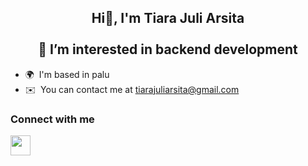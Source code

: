 

<h2 align="center">Hi👋, I'm Tiara Juli Arsita </br></br>
👀 I’m interested in backend development</h2>

* 🌍  I'm based in palu
* ✉️  You can contact me at [tiarajuliarsita@gmail.com](mailto:tiarajuliarsita@gmail.com)


### Connect with me

<p align="left"> <a href="https://www.linkedin.com/in/tiarajuliarsita" target="_blank" rel="noreferrer"> <picture> <source media="(prefers-color-scheme: dark)" srcset="https://raw.githubusercontent.com/danielcranney/readme-generator/main/public/icons/socials/linkedin-dark.svg" /> <source media="(prefers-color-scheme: light)" srcset="https://raw.githubusercontent.com/danielcranney/readme-generator/main/public/icons/socials/linkedin.svg" /> <img src="https://raw.githubusercontent.com/danielcranney/readme-generator/main/public/icons/socials/linkedin.svg" width="32" height="32" /> </picture> </a></p>
